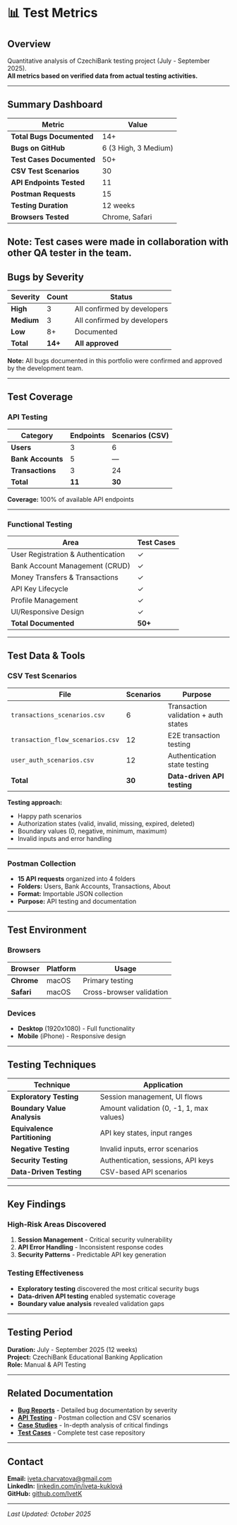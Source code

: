 # 📊 Test Metrics

## Overview

Quantitative analysis of CzechiBank testing project (July - September 2025).  
**All metrics based on verified data from actual testing activities.**

---

## Summary Dashboard

| Metric | Value |
|--------|-------|
| **Total Bugs Documented** | 14+ |
| **Bugs on GitHub** | 6 (3 High, 3 Medium) |
| **Test Cases Documented** | 50+ |
| **CSV Test Scenarios** | 30 |
| **API Endpoints Tested** | 11 |
| **Postman Requests** | 15 |
| **Testing Duration** | 12 weeks |
| **Browsers Tested** | Chrome, Safari |
**Note:** Test cases were made in collaboration with other QA tester in the team.
---

## Bugs by Severity

| Severity | Count | Status |
|----------|-------|--------|
| **High** | 3 | All confirmed by developers |
| **Medium** | 3 | All confirmed by developers |
| **Low** | 8+ | Documented |
| **Total** | **14+** | **All approved** |

**Note:** All bugs documented in this portfolio were confirmed and approved by the development team.

---

## Test Coverage

### API Testing

| Category | Endpoints | Scenarios (CSV) |
|----------|-----------|-----------------|
| **Users** | 3 | 6 |
| **Bank Accounts** | 5 | — |
| **Transactions** | 3 | 24 |
| **Total** | **11** | **30** |

**Coverage:** 100% of available API endpoints

---

### Functional Testing

| Area | Test Cases |
|------|------------|
| User Registration & Authentication | ✓ |
| Bank Account Management (CRUD) | ✓ |
| Money Transfers & Transactions | ✓ |
| API Key Lifecycle | ✓ |
| Profile Management | ✓ |
| UI/Responsive Design | ✓ |
| **Total Documented** | **50+** |

---

## Test Data & Tools

### CSV Test Scenarios

| File | Scenarios | Purpose |
|------|-----------|---------|
| `transactions_scenarios.csv` | 6 | Transaction validation + auth states |
| `transaction_flow_scenarios.csv` | 12 | E2E transaction testing |
| `user_auth_scenarios.csv` | 12 | Authentication state testing |
| **Total** | **30** | **Data-driven API testing** |

**Testing approach:**
- Happy path scenarios
- Authorization states (valid, invalid, missing, expired, deleted)
- Boundary values (0, negative, minimum, maximum)
- Invalid inputs and error handling

---

### Postman Collection

- **15 API requests** organized into 4 folders
- **Folders:** Users, Bank Accounts, Transactions, About
- **Format:** Importable JSON collection
- **Purpose:** API testing and documentation

---

## Test Environment

### Browsers

| Browser | Platform | Usage |
|---------|----------|-------|
| **Chrome** | macOS | Primary testing |
| **Safari** | macOS | Cross-browser validation |

### Devices

- **Desktop** (1920x1080) - Full functionality
- **Mobile** (iPhone) - Responsive design

---

## Testing Techniques

| Technique | Application |
|-----------|-------------|
| **Exploratory Testing** | Session management, UI flows |
| **Boundary Value Analysis** | Amount validation (0, -1, 1, max values) |
| **Equivalence Partitioning** | API key states, input ranges |
| **Negative Testing** | Invalid inputs, error scenarios |
| **Security Testing** | Authentication, sessions, API keys |
| **Data-Driven Testing** | CSV-based API scenarios |

---

## Key Findings

### High-Risk Areas Discovered

1. **Session Management** - Critical security vulnerability
2. **API Error Handling** - Inconsistent response codes
3. **Security Patterns** - Predictable API key generation

### Testing Effectiveness

- **Exploratory testing** discovered the most critical security bugs
- **Data-driven API testing** enabled systematic coverage
- **Boundary value analysis** revealed validation gaps

---

## Testing Period

**Duration:** July - September 2025 (12 weeks)  
**Project:** CzechiBank Educational Banking Application  
**Role:** Manual & API Testing

---

## Related Documentation

- **[Bug Reports](../bug-reports/)** - Detailed bug documentation by severity
- **[API Testing](../api-testing/)** - Postman collection and CSV scenarios
- **[Case Studies](../case-studies/)** - In-depth analysis of critical findings
- **[Test Cases](../test-cases/)** - Complete test case repository

---

## Contact

**Email:** iveta.charvatova@gmail.com  
**LinkedIn:** [linkedin.com/in/iveta-kuklová](https://www.linkedin.com/in/iveta-kuklová)  
**GitHub:** [github.com/IvetK](https://github.com/IvetK)

---

*Last Updated: October 2025*
